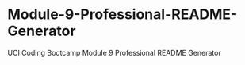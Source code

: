 # Module-9-Professional-README-Generator
UCI Coding Bootcamp Module 9 Professional README Generator
